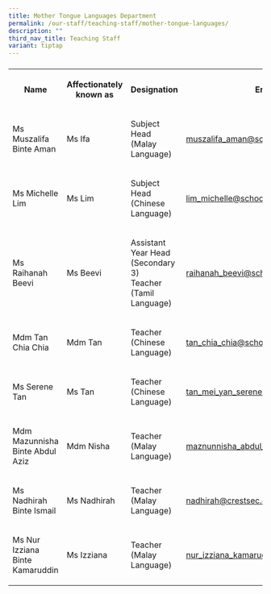 ```yaml
---
title: Mother Tongue Languages Department
permalink: /our-staff/teaching-staff/mother-tongue-languages/
description: ""
third_nav_title: Teaching Staff
variant: tiptap
---
```

<h3></h3>
<table style="minWidth: 100px">
<colgroup>
<col>
<col>
<col>
<col>
</colgroup>
<tbody>
<tr>
<th rowspan="1" colspan="1">
<p>Name</p>
</th>
<th rowspan="1" colspan="1">
<p>Affectionately
<br>known as</p>
</th>
<th rowspan="1" colspan="1">
<p>Designation</p>
</th>
<th rowspan="1" colspan="1">
<p>Email</p>
</th>
</tr>
<tr>
<td rowspan="1" colspan="1">
<p>Ms Muszalifa Binte Aman</p>
</td>
<td rowspan="1" colspan="1">
<p>Ms Ifa</p>
</td>
<td rowspan="1" colspan="1">
<p>Subject Head
<br>(Malay Language)</p>
</td>
<td rowspan="1" colspan="1">
<p><a href="mailto:muszalifa_aman@schools.gov.sg" rel="noopener noreferrer nofollow" target="_blank">muszalifa_aman@schools.gov.sg</a>
</p>
</td>
</tr>
<tr>
<td rowspan="1" colspan="1">
<p>Ms Michelle Lim</p>
</td>
<td rowspan="1" colspan="1">
<p>Ms Lim</p>
</td>
<td rowspan="1" colspan="1">
<p>Subject Head
<br>(Chinese Language)</p>
</td>
<td rowspan="1" colspan="1">
<p><a href="mailto:lim_michelle@schools.gov.sg" rel="noopener noreferrer nofollow" target="_blank">lim_michelle@schools.gov.sg</a>
</p>
</td>
</tr>
<tr>
<td rowspan="1" colspan="1">
<p>Ms Raihanah Beevi</p>
</td>
<td rowspan="1" colspan="1">
<p>Ms Beevi</p>
</td>
<td rowspan="1" colspan="1">
<p>Assistant Year Head
<br>(Secondary 3)
<br>Teacher (Tamil Language)</p>
</td>
<td rowspan="1" colspan="1">
<p><a href="mailto:raihanah_beevi@schools.gov.sg" rel="noopener noreferrer nofollow" target="_blank">raihanah_beevi@schools.gov.sg</a>
</p>
</td>
</tr>
<tr>
<td rowspan="1" colspan="1">
<p>Mdm Tan Chia Chia</p>
</td>
<td rowspan="1" colspan="1">
<p>Mdm Tan</p>
</td>
<td rowspan="1" colspan="1">
<p>Teacher (Chinese Language)</p>
</td>
<td rowspan="1" colspan="1">
<p><a href="mailto:tan_chia_chia@schools.gov.sg" rel="noopener noreferrer nofollow" target="_blank">tan_chia_chia@schools.gov.sg</a>
</p>
</td>
</tr>
<tr>
<td rowspan="1" colspan="1">
<p>Ms Serene Tan</p>
</td>
<td rowspan="1" colspan="1">
<p>Ms Tan</p>
</td>
<td rowspan="1" colspan="1">
<p>Teacher (Chinese Language)</p>
</td>
<td rowspan="1" colspan="1">
<p><a href="mailto:ho_yuen_ming_vicky@schools.gov.sg" rel="noopener noreferrer nofollow" target="_blank">tan_mei_yan_serene@schools.gov.sg</a>
</p>
</td>
</tr>
<tr>
<td rowspan="1" colspan="1">
<p>Mdm Mazunnisha Binte Abdul Aziz</p>
</td>
<td rowspan="1" colspan="1">
<p>Mdm Nisha</p>
</td>
<td rowspan="1" colspan="1">
<p>Teacher (Malay Language)</p>
</td>
<td rowspan="1" colspan="1">
<p><a href="mailto:maznunnisha_abdul_aziz@schools.gov.sg" rel="noopener noreferrer nofollow" target="_blank">maznunnisha_abdul_aziz@schools.gov.sg</a>
</p>
</td>
</tr>
<tr>
<td rowspan="1" colspan="1">
<p>Ms Nadhirah Binte Ismail</p>
</td>
<td rowspan="1" colspan="1">
<p>Ms Nadhirah</p>
</td>
<td rowspan="1" colspan="1">
<p>Teacher (Malay Language)</p>
</td>
<td rowspan="1" colspan="1">
<p><a href="mailto:nadhirah@crestsec.edu.sg" rel="noopener noreferrer nofollow" target="_blank">nadhirah@crestsec.edu.sg</a>
</p>
</td>
</tr>
<tr>
<td rowspan="1" colspan="1">
<p>Ms Nur Izziana Binte Kamaruddin</p>
</td>
<td rowspan="1" colspan="1">
<p>Ms Izziana</p>
</td>
<td rowspan="1" colspan="1">
<p>Teacher (Malay Language)</p>
</td>
<td rowspan="1" colspan="1">
<p><a href="mailto:nur_izziana_kamaruddin@schools.gov.sg" rel="noopener noreferrer nofollow" target="_blank">nur_izziana_kamaruddin@schools.gov.sg</a>
</p>
</td>
</tr>
</tbody>
</table>
<h4></h4>
<p></p>